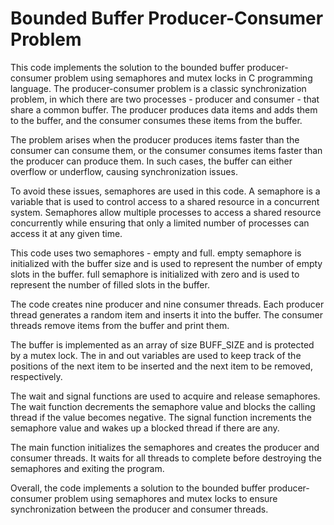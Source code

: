 # Bounded Buffer Producer-Consumer Problem
This code implements the solution to the bounded buffer producer-consumer problem using semaphores and mutex locks in C programming language. The producer-consumer problem is a classic synchronization problem, in which there are two processes - producer and consumer - that share a common buffer. The producer produces data items and adds them to the buffer, and the consumer consumes these items from the buffer.

The problem arises when the producer produces items faster than the consumer can consume them, or the consumer consumes items faster than the producer can produce them. In such cases, the buffer can either overflow or underflow, causing synchronization issues.

To avoid these issues, semaphores are used in this code. A semaphore is a variable that is used to control access to a shared resource in a concurrent system. Semaphores allow multiple processes to access a shared resource concurrently while ensuring that only a limited number of processes can access it at any given time.

This code uses two semaphores - empty and full. empty semaphore is initialized with the buffer size and is used to represent the number of empty slots in the buffer. full semaphore is initialized with zero and is used to represent the number of filled slots in the buffer.

The code creates nine producer and nine consumer threads. Each producer thread generates a random item and inserts it into the buffer. The consumer threads remove items from the buffer and print them.

The buffer is implemented as an array of size BUFF_SIZE and is protected by a mutex lock. The in and out variables are used to keep track of the positions of the next item to be inserted and the next item to be removed, respectively.

The wait and signal functions are used to acquire and release semaphores. The wait function decrements the semaphore value and blocks the calling thread if the value becomes negative. The signal function increments the semaphore value and wakes up a blocked thread if there are any.

The main function initializes the semaphores and creates the producer and consumer threads. It waits for all threads to complete before destroying the semaphores and exiting the program.

Overall, the code implements a solution to the bounded buffer producer-consumer problem using semaphores and mutex locks to ensure synchronization between the producer and consumer threads.
